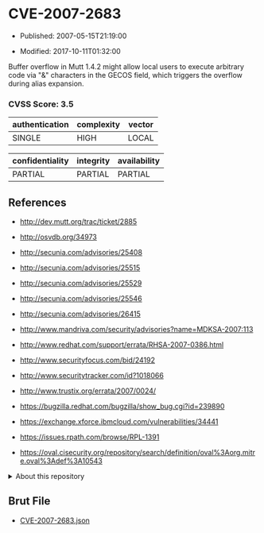 # CVE-2007-2683

- Published: 2007-05-15T21:19:00

- Modified: 2017-10-11T01:32:00

Buffer overflow in Mutt 1.4.2 might allow local users to execute arbitrary code via "&" characters in the GECOS field, which triggers the overflow during alias expansion.

### CVSS Score: **3.5**

| authentication | complexity | vector |
| --- | --- | --- |
| SINGLE | HIGH | LOCAL |

| confidentiality | integrity | availability |
| --- | --- | --- |
| PARTIAL | PARTIAL | PARTIAL |

## References

* http://dev.mutt.org/trac/ticket/2885

* http://osvdb.org/34973

* http://secunia.com/advisories/25408

* http://secunia.com/advisories/25515

* http://secunia.com/advisories/25529

* http://secunia.com/advisories/25546

* http://secunia.com/advisories/26415

* http://www.mandriva.com/security/advisories?name=MDKSA-2007:113

* http://www.redhat.com/support/errata/RHSA-2007-0386.html

* http://www.securityfocus.com/bid/24192

* http://www.securitytracker.com/id?1018066

* http://www.trustix.org/errata/2007/0024/

* https://bugzilla.redhat.com/bugzilla/show_bug.cgi?id=239890

* https://exchange.xforce.ibmcloud.com/vulnerabilities/34441

* https://issues.rpath.com/browse/RPL-1391

* https://oval.cisecurity.org/repository/search/definition/oval%3Aorg.mitre.oval%3Adef%3A10543

<details>
<summary>About this repository</summary> 

  This repository is part of the project [Live Hack CVE](https://github.com/Live-Hack-CVE). Main website can be found [www.live-hack.org](https://www.live-hack.org) 
  
  Made by [Sn0wAlice](https://github.com/Sn0wAlice) for the people that care about security and need to have a feed of the latest CVEs. Hope you enjoy it, don't forget to star the repo and follow me on [Twitter](https://twitter.com/Sn0wAlice) and [Github](https://github.com/Sn0wAlice). And that is my [personnal website](https://www.alice-snow.me/)

  - [Home Page](https://github.com/Live-Hack-CVE)
  - [Framework](https://github.com/Live-Hack-CVE/cve-framework)
  - [CVE database](https://github.com/Live-Hack-CVE/full_database)
  - [Changelog](https://github.com/Live-Hack-CVE/Changelog)
</details>

## Brut File

* [CVE-2007-2683.json](https://raw.githubusercontent.com/Live-Hack-CVE/full_database/main/cves/2007/CVE-2007-2683.json)

